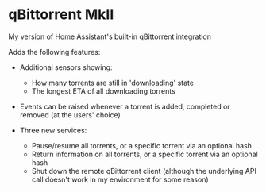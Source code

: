 # qBittorrent MkII
My version of Home Assistant's built-in qBittorrent integration

Adds the following features:
- Additional sensors showing:
    * How many torrents are still in 'downloading' state
    * The longest ETA of all downloading torrents 

- Events can be raised whenever a torrent is added, completed or removed (at the users' choice)

- Three new services:
    * Pause/resume all torrents, or a specific torrent via an optional hash
    * Return information on all torrents, or a specific torrent via an optional hash
    * Shut down the remote qBittorrent client (although the underlying API call doesn't work in my environment for some reason)
